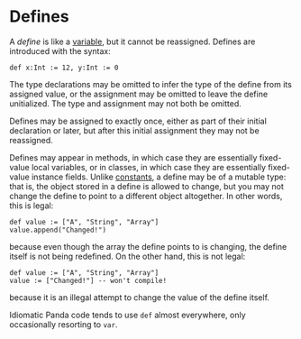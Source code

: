 Defines
=======

A *define* is like a [variable](variables.html), but it cannot be reassigned. Defines are introduced
with the syntax:

    def x:Int := 12, y:Int := 0

The type declarations may be omitted to infer the type of the define from its assigned value, or the
assignment may be omitted to leave the define unitialized. The type and assignment may not both be
omitted.

Defines may be assigned to exactly once, either as part of their initial declaration or later, but
after this initial assignment they may not be reassigned.

Defines may appear in methods, in which case they are essentially fixed-value local variables, or in
classes, in which case they are essentially fixed-value instance fields. Unlike
[constants](constants.html), a define may be of a mutable type: that is, the object stored in a
define is allowed to change, but you may not change the define to point to a different object
altogether. In other words, this is legal:

    def value := ["A", "String", "Array"]
    value.append("Changed!")

because even though the array the define points to is changing, the define itself is not being
redefined. On the other hand, this is not legal:

    def value := ["A", "String", "Array"]
    value := ["Changed!"] -- won't compile!

because it is an illegal attempt to change the value of the define itself.

Idiomatic Panda code tends to use `def` almost everywhere, only occasionally resorting to `var`.
